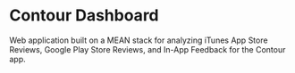 Contour Dashboard
======

Web application built on a MEAN stack for analyzing iTunes App Store Reviews, Google Play Store Reviews, and In-App Feedback for the Contour app.
